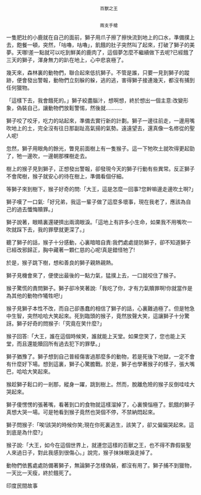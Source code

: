 
    	
									   
									   百獸之王
									   
									   
									   兩支手槍
									   
									



一隻肥壯的小鹿就在自己的面前，獅子用爪子擦了擦快流到地上的口水，準備撲上去，飽餐一頓，突然，「咕嚕，咕嚕」，飢餓的肚子突然叫了起來，打破了獅子的美夢。天哪!差一點就可以吃到鮮美的鹿肉了，這個夢怎麼不繼續做下去呢?已經餓了三天的獅子，渾身無力的趴在地上，心中悲哀極了。



幾天來，森林裏的動物們，聯合起來低抗獅子。不管是誰，只要一見到獅子的蹤跡，便會發出警報，動物們立刻躲的躲，逃的逃，害得獅子接連幾天，都沒有捕到任何獵物。



「這樣下去，我會餓死的。」獅子絞盡腦汁，想啊想，終於想出一個主意:改變形象，偽裝自己，讓動物們放鬆警惕，然後就………..



獅子咬了咬牙，吃力的站起來，準備去實行新的計劃。獅子一邊往前走，一邊用嘴吹地上的土，完全沒有往日那副趾高氣揚的氣勢。遠遠望去，還真像一名修從的聖人呢!



忽然，獅子用眼角的餘光，瞥見前面樹上有一隻猴子。這一下牠吹土就吹得更起勁了，牠一邊吹，一邊朝那棵樹走去。



樹上的猴子見到獅子，正想發出警報，卻發現今天的獅子行動有些異常。反正獅子不會爬樹，猴子就安心的待在樹上，準備看個仔細。



等獅子來到樹下，猴子好奇的問:「大王，這是怎麼一回事?您幹嘛邊走邊吹土啊?」



獅子嘆了一口氣:「好兄弟，我這一輩子做了這麼多壞事，現在我老了，應該為自己的過去懺悔贖罪。」



獅子說著，眼睛裏還硬擠出兩滴眼淚。「這地上有許多小生命，如果我不用嘴吹一吹就踩下去，我的罪孽就更深了。」



聽了獅子的話，猴子十分感動，心裏暗暗自責:我們處處提防獅子，卻不知道獅子已經改邪歸正，胸中藏著一顆仁慈的心呢!真是錯怪牠了!



於是，猴子跳下樹，想和善良的獅子親熱親熱。



獅子見機會來了，便使出最後的一點力氣，猛撲上去，一口就咬住了猴子。



猴子驚慌的責問獅子。獅子卻冷笑著說:「我吃了你，才有力氣贖罪啊!你就當作是為其他的動物作犧牲吧!」



猴子見獅子本性不改，而自己卻愚蠢的相信了獅子的話，心裏難過極了。但是牠急中生智，突然哈哈大笑起來。死到臨頭的猴子，竟然放聲大笑，這讓獅子十分驚訝。獅子好奇的問猴子:「究竟在笑什麼?」



猴子回答:「大王，誰在這個時候笑，誰就能上天堂。如果您笑了，您也能上天堂，而且還能贖回所有過去犯下的罪孽。」



獅子猶豫了。獅子想到自己普經傷害過那麼多的動物，若是死後下地獄，一定不會有什麼好下場。想到這裏，獅子心驚膽戰。於是，獅子也學著猴子的樣子，張大嘴巴，哈哈大笑起來。



猴趁獅子鬆口的一剎那，縱身一躍，跳到樹上。然而，脫離危險的猴子反倒哇哇大哭起來。



獅子傻愣愣的張著嘴，看著到口的食物就這樣溜掉了，心裏懊惱極了。飢餓的獅子真想大哭一場。可是牠看到猴子竟然也哭個不停，不禁納悶起來。



獅子問猴子:「唉!該哭的時候你笑;現在你死裏逃生，該笑了，卻又偏偏哭起來。這到底是為什麼?」



猴子說:「大王，如今在這個世界上，就連您這樣的百獸之王，也不得不靠假裝聖人來過日子，對此我感到很傷心。」說完，猴子抹抹眼淚走掉了。



動物們依舊處處防備著獅子，無論獅子怎樣偽裝，都沒有用了。獅子捕不到獵物，一天比一天瘦，終於餓死了。



印度民間故事



